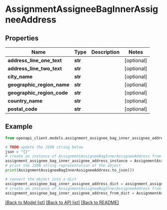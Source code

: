 # AssignmentAssigneeBagInnerAssigneeAddress


## Properties

Name | Type | Description | Notes
------------ | ------------- | ------------- | -------------
**address_line_one_text** | **str** |  | [optional] 
**address_line_two_text** | **str** |  | [optional] 
**city_name** | **str** |  | [optional] 
**geographic_region_name** | **str** |  | [optional] 
**geographic_region_code** | **str** |  | [optional] 
**country_name** | **str** |  | [optional] 
**postal_code** | **str** |  | [optional] 

## Example

```python
from openapi_client.models.assignment_assignee_bag_inner_assignee_address import AssignmentAssigneeBagInnerAssigneeAddress

# TODO update the JSON string below
json = "{}"
# create an instance of AssignmentAssigneeBagInnerAssigneeAddress from a JSON string
assignment_assignee_bag_inner_assignee_address_instance = AssignmentAssigneeBagInnerAssigneeAddress.from_json(json)
# print the JSON string representation of the object
print(AssignmentAssigneeBagInnerAssigneeAddress.to_json())

# convert the object into a dict
assignment_assignee_bag_inner_assignee_address_dict = assignment_assignee_bag_inner_assignee_address_instance.to_dict()
# create an instance of AssignmentAssigneeBagInnerAssigneeAddress from a dict
assignment_assignee_bag_inner_assignee_address_from_dict = AssignmentAssigneeBagInnerAssigneeAddress.from_dict(assignment_assignee_bag_inner_assignee_address_dict)
```
[[Back to Model list]](../README.md#documentation-for-models) [[Back to API list]](../README.md#documentation-for-api-endpoints) [[Back to README]](../README.md)



